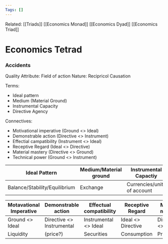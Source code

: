 ```yaml
---
Tags: []
---
```

Related: [[Triads]] [[Economics Monad]] [[Economics Dyad]] [[Economics Triad]]
# Economics Tetrad

### Accidents
Quality Attribute: Field of action
Nature: Recipricol Causation

Terms:
- Ideal pattern
- Medium (Material Ground)
- Instrumental Capacity
- Directive Agency

Connectives: 
- Motivational imperative (Ground <> Ideal)
- Demonstrable action (Directive <> Instrument)
- Effectial campatibility (Instrument <> Ideal)
- Receptive Regard (Ideal <> Directive)
- Material mastery (Directive <> Ground)
- Technical power (Ground <> Instrument)

| Ideal Pattern | Medium/Material ground | Instrumental Capactiy | Directive agency |
|---|---|---|---|
| Balance/Stability/Equilibrium | Exchange | Currencies/units of account | Mass psychology |

| Motavational Imperative | Demonstrable action | Effectual compatibility | Receptive Regard|  Material mastery | Technical power |
|---|---|---|---|---|---|
| Ground <> Ideal | Directive <> Instrumental | Instrumental <> Ideal | Ideal <> Directive | Directive <> Ground | Ground <> instrumental |
| Liquidity | (price?) | Securities | Consumption | Production | Investment |